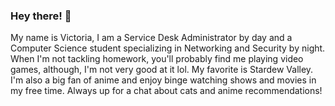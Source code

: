 ### Hey there! 👋
My name is Victoria,
I am a Service Desk Administrator by day and a Computer Science student specializing in Networking and Security by night. When I'm not tackling homework, you'll probably find me playing video games, although,  I'm not very good at it lol.  My favorite is Stardew Valley. I'm also a big fan of anime and enjoy binge watching shows and movies in my free time. Always up for a chat about cats and anime recommendations!
<!--
**potatoninja42/potatoninja42** is a ✨ _special_ ✨ repository because its `README.md` (this file) appears on your GitHub profile.

Here are some ideas to get you started:

- 🔭 I’m currently working on ...
- 🌱 I’m currently learning ...
- 👯 I’m looking to collaborate on ...
- 🤔 I’m looking for help with ...
- 💬 Ask me about ...
- 📫 How to reach me: ...
- 😄 Pronouns: ...
- ⚡ Fun fact: ...
-->
